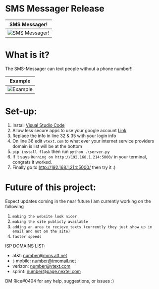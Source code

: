 # SMS Messager Release

| SMS Messager!                                                                                              |
| ------------------------------------------------------------------------------------------------- |
| ![SMS Messager! ](https://cdn.discordapp.com/attachments/815418855832551444/931264408921997322/unknown.png) |


# What is it?

The SMS-Messager can text people without a phone number!!

| Example                                                                                              |
| ------------------------------------------------------------------------------------------------- |
| ![Example](https://cdn.discordapp.com/attachments/815418855832551444/931265314627412009/IMG_4375.png) |


# Set-up:

1. Install [Visual Studio Code](https://code.visualstudio.com/download)
2. Allow less secure apps to use your google account [Link](https://myaccount.google.com/lesssecureapps)
3. Replace the info in line 32 & 35 with your login info
4. On line 36 edit `vtext.com` to what ever your internet service providers domain is list will be at the bottom
5. `pip install flask` then run `python .\server.py`
6. If it says `Running on http://192.168.1.214:5000/` in your terminal, congrats it worked.
7. Finally go to http://192.168.1.214:5000/ then try it :)

# Future of this project:

Expect updates coming in the near future I am currently working on the following
1. `making the website look nicer`
2. `making the site publicly available`
3. `adding an area to recieve texts (currently they just show up in email and not on the site)`
4. `faster speeds`


  ISP DOMAINS LIST:
   - at&t:     number@mms.att.net
  - t-mobile: number@tmomail.net
  - verizon:  number@vtext.com
  - sprint:   number@page.nextel.com
  
  DM Rice#0404 for any help, suggestions, or issues :)
